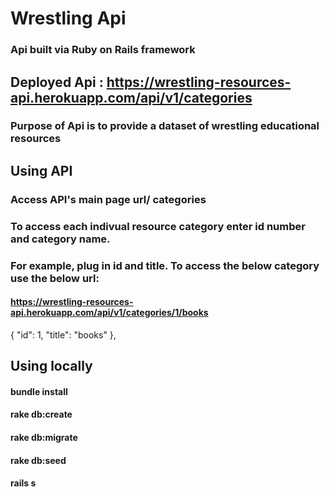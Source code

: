 # Wrestling Api
### Api built via Ruby on Rails framework
## 
## Deployed Api : https://wrestling-resources-api.herokuapp.com/api/v1/categories
### Purpose of Api is to provide a dataset of wrestling educational resources
## 
## Using API

### Access API's main page url/ categories
### To access each indivual resource category enter id number and category name.
### For example, plug in id and title. To access the below category use the below url: 
#### https://wrestling-resources-api.herokuapp.com/api/v1/categories/1/books
  {
    "id": 1,
    "title": "books"
  },

## Using locally 
#### bundle install
#### rake db:create
#### rake db:migrate 
#### rake db:seed 
#### rails s
